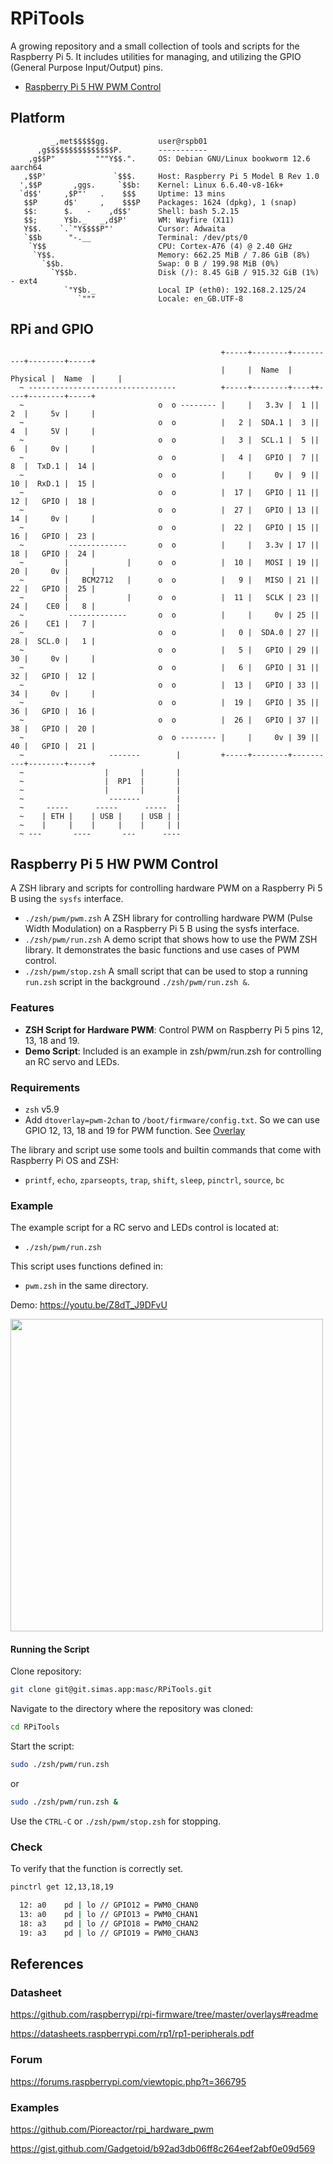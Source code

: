 # RPiTools

A growing repository and a small collection of tools and scripts for the Raspberry Pi 5. It includes utilities for managing, and utilizing the GPIO (General Purpose Input/Output) pins.

- [Raspberry Pi 5 HW PWM Control](#raspberry-pi-5-hw-pwm-control)

## Platform

      
             _,met$$$$$gg.           user@rspb01
          ,g$$$$$$$$$$$$$$$P.        -----------
        ,g$$P"         """Y$$.".     OS: Debian GNU/Linux bookworm 12.6 aarch64
       ,$$P'               `$$$.     Host: Raspberry Pi 5 Model B Rev 1.0
      ',$$P       ,ggs.     `$$b:    Kernel: Linux 6.6.40-v8-16k+
      `d$$'     ,$P"'   .    $$$     Uptime: 13 mins
       $$P      d$'     ,    $$$P    Packages: 1624 (dpkg), 1 (snap)
       $$:      $.   -    ,d$$'      Shell: bash 5.2.15
       $$;      Y$b._   _,d$P'       WM: Wayfire (X11)
       Y$$.    `.`"Y$$$$P"'          Cursor: Adwaita
       `$$b      "-.__               Terminal: /dev/pts/0
        `Y$$                         CPU: Cortex-A76 (4) @ 2.40 GHz
         `Y$$.                       Memory: 662.25 MiB / 7.86 GiB (8%)
           `$$b.                     Swap: 0 B / 199.98 MiB (0%)
             `Y$$b.                  Disk (/): 8.45 GiB / 915.32 GiB (1%) - ext4
                `"Y$b._              Local IP (eth0): 192.168.2.125/24
                   `"""              Locale: en_GB.UTF-8
      
## RPi and GPIO

                                                   +-----+--------+----------+--------+-----+
                                                   |     |  Name  | Physical |  Name  |     |
      ~ ---------------------------------          +-----+--------+----++----+--------+-----+
      ~                              o  o -------- |     |   3.3v |  1 || 2  |     5v |     |
      ~                              o  o          |   2 |  SDA.1 |  3 || 4  |     5V |     |
      ~                              o  o          |   3 |  SCL.1 |  5 || 6  |     0v |     |
      ~                              o  o          |   4 |   GPIO |  7 || 8  |  TxD.1 |  14 |
      ~                              o  o          |     |     0v |  9 || 10 |  RxD.1 |  15 |
      ~                              o  o          |  17 |   GPIO | 11 || 12 |   GPIO |  18 |
      ~                              o  o          |  27 |   GPIO | 13 || 14 |     0v |     |
      ~                              o  o          |  22 |   GPIO | 15 || 16 |   GPIO |  23 |
      ~          -------------       o  o          |     |   3.3v | 17 || 18 |   GPIO |  24 |
      ~         |             |      o  o          |  10 |   MOSI | 19 || 20 |     0v |     |
      ~         |   BCM2712   |      o  o          |   9 |   MISO | 21 || 22 |   GPIO |  25 |
      ~         |             |      o  o          |  11 |   SCLK | 23 || 24 |    CE0 |   8 |
      ~          -------------       o  o          |     |     0v | 25 || 26 |    CE1 |   7 |
      ~                              o  o          |   0 |  SDA.0 | 27 || 28 |  SCL.0 |   1 |
      ~                              o  o          |   5 |   GPIO | 29 || 30 |     0v |     |
      ~                              o  o          |   6 |   GPIO | 31 || 32 |   GPIO |  12 |
      ~                              o  o          |  13 |   GPIO | 33 || 34 |     0v |     |
      ~                              o  o          |  19 |   GPIO | 35 || 36 |   GPIO |  16 |
      ~                              o  o          |  26 |   GPIO | 37 || 38 |   GPIO |  20 |
      ~                              o  o -------- |     |     0v | 39 || 40 |   GPIO |  21 |
      ~                   -------        |         +-----+--------+----------+--------+-----+
      ~                  |       |       |
      ~                  |  RP1  |       |
      ~                  |       |       |
      ~                   -------        |
      ~     -----      -----      -----  |
      ~    | ETH |    | USB |    | USB | |
      ~    |     |    |     |    |     | |
      ~ ---       ----       ---      ----


## Raspberry Pi 5 HW PWM Control

A ZSH library and scripts for controlling hardware PWM on a Raspberry Pi 5 B using the `sysfs` interface.

- `./zsh/pwm/pwm.zsh` A ZSH library for controlling hardware PWM (Pulse Width Modulation) on a Raspberry Pi 5 B using the sysfs interface.
- `./zsh/pwm/run.zsh` A demo script that shows how to use the PWM ZSH library. It demonstrates the basic functions and use cases of PWM control.
- `./zsh/pwm/stop.zsh` A small script that can be used to stop a running `run.zsh` script in the background `./zsh/pwm/run.zsh &`.

### Features
- **ZSH Script for Hardware PWM**: Control PWM on Raspberry Pi 5 pins 12, 13, 18 and 19.
- **Demo Script**: Included is an example in zsh/pwm/run.zsh for controlling an RC servo and LEDs.

### Requirements
- `zsh` v5.9
- Add `dtoverlay=pwm-2chan` to `/boot/firmware/config.txt`. So we can use GPIO 12, 13, 18 and 19 for PWM function. See [Overlay](#datasheet)

The library and script use some tools and builtin commands that come with Raspberry Pi OS and ZSH:
- `printf`, `echo`, `zparseopts`, `trap`, `shift`, `sleep`, `pinctrl`, `source`, `bc`

### Example
The example script for a RC servo and LEDs control is located at:
- `./zsh/pwm/run.zsh`

This script uses functions defined in:
- `pwm.zsh` in the same directory.

Demo: https://youtu.be/Z8dT_J9DFvU

<div align="left">
      <a href="https://youtu.be/Z8dT_J9DFvU">
         <img src="https://img.youtube.com/vi/Z8dT_J9DFvU/0.jpg" style="width:500px;">
      </a>
</div>

#### Running the Script

Clone repository:
```bash
git clone git@git.simas.app:masc/RPiTools.git
```

Navigate to the directory where the repository was cloned:
```bash
cd RPiTools
```
Start the script:

```bash
sudo ./zsh/pwm/run.zsh
```
or
```bash
sudo ./zsh/pwm/run.zsh &
```

Use the `CTRL-C` or `./zsh/pwm/stop.zsh` for stopping.

### Check

To verify that the function is correctly set.

```bash
pinctrl get 12,13,18,19

  12: a0    pd | lo // GPIO12 = PWM0_CHAN0
  13: a0    pd | lo // GPIO13 = PWM0_CHAN1
  18: a3    pd | lo // GPIO18 = PWM0_CHAN2
  19: a3    pd | lo // GPIO19 = PWM0_CHAN3
```

## References

### Datasheet

https://github.com/raspberrypi/rpi-firmware/tree/master/overlays#readme

https://datasheets.raspberrypi.com/rp1/rp1-peripherals.pdf

### Forum

https://forums.raspberrypi.com/viewtopic.php?t=366795

### Examples

https://github.com/Pioreactor/rpi_hardware_pwm

https://gist.github.com/Gadgetoid/b92ad3db06ff8c264eef2abf0e09d569

